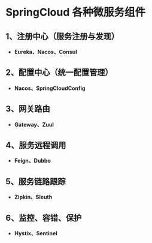 # SpringCloud 各种微服务组件
## 1、注册中心（服务注册与发现）
* **Eureka、Nacos、Consul**
 
## 2、配置中心（统一配置管理）
* **Nacos、SpringCloudConfig**

## 3、网关路由
* **Gateway、Zuul**

## 4、服务远程调用
* **Feign、Dubbo**

## 5、服务链路跟踪
* **Zipkin、Sleuth**

## 6、监控、容错、保护
* **Hystix、Sentinel**

